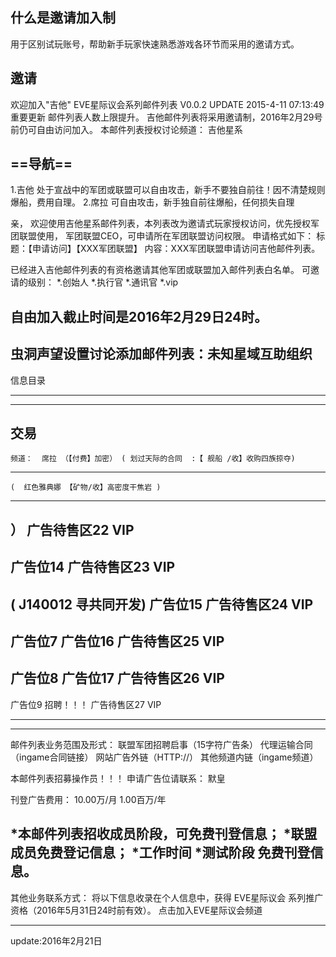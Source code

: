 什么是邀请加入制
------
用于区别试玩账号，帮助新手玩家快速熟悉游戏各环节而采用的邀请方式。

邀请
------
欢迎加入"吉他"  EVE星际议会系列邮件列表 V0.0.2
UPDATE 2015-4-11 07:13:49 重要更新
邮件列表人数上限提升。
吉他邮件列表将采用邀请制，2016年2月29号前仍可自由访问加入。
本邮件列表授权讨论频道： 吉他星系 

==导航==
---
1.吉他 处于宣战中的军团或联盟可以自由攻击，新手不要独自前往！因不清楚规则爆船，费用自理。
2.席拉 可自由攻击，新手独自前往爆船，任何损失自理

亲， 
欢迎使用吉他星系邮件列表，本列表改为邀请式玩家授权访问，优先授权军团联盟使用，
军团联盟CEO，可申请所在军团联盟访问权限。
申请格式如下：
标题：【申请访问】【XXX军团联盟】
内容：XXX军团联盟申请访问吉他邮件列表。

已经进入吉他邮件列表的有资格邀请其他军团或联盟加入邮件列表白名单。
可邀请的级别：
*.创始人
*.执行官
*.通讯官
*.vip

自由加入截止时间是2016年2月29日24时。
------
虫洞声望设置讨论添加邮件列表：未知星域互助组织
------
信息目录 

---------------        --------            -------
    
------
交易
-------
    频道：  席拉 （【付费】加密） ( 划过天际的合同  :【 舰船 /收】收购四族掠夺)
-------
    (  红色雅典娜 【矿物/收】高密度干焦岩 )
-------
） 广告待售区22 VIP
-------
   广告位14                广告待售区23 VIP
-------
(  J140012 寻共同开发)   广告位15                广告待售区24 VIP
-------
广告位7            广告位16                广告待售区25 VIP
-------
广告位8            广告位17                广告待售区26 VIP
-------
广告位9              招聘！！！        广告待售区27 VIP        
---------------         -------            -------

---
邮件列表业务范围及形式：
  联盟军团招聘启事（15字符广告条）
  代理运输合同（ingame合同链接）
  网站广告外链（HTTP://）
  其他频道内链（ingame频道）

本邮件列表招募操作员！！！
申请广告位请联系： 默皇 

刊登广告费用：
10.00万/月 
1.00百万/年


*本邮件列表招收成员阶段，可免费刊登信息；
*联盟成员免费登记信息；
*工作时间 
*测试阶段 免费刊登信息。
---
其他业务联系方式：
将以下信息收录在个人信息中，获得 EVE星际议会 系列推广资格（2016年5月31日24时前有效）。
点击加入EVE星际议会频道  

---
update:2016年2月21日